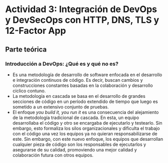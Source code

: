 # Actividad 3: Integración de DevOps y DevSecOps con HTTP, DNS, TLS y 12-Factor App

## Parte teórica

### Introducción a DevOps: ¿Qué es y qué no es?

- Es una metodología de desarrollo de software enfocada en el desarrollo e integración continuos de código. Es decir, buscan cambios y construcciones constantes basadas en la colaboración y desarrollo cíclico contuno.
- La metodología en cascada se basa en el desarrollo de grandes secciones de código en un período extendido de tiempo que luego es sometido a un extensivo conjunto de pruebas. 
- El enfoque *you build it, you run it* es una consecuencia del alejamiento de la metodología tradicional de cascada. En esta, un equipo desarrollaba el código y otro se encargaba de ejecutarlo y testearlo. Sin embargo, esto formaliza los silos organizacionales y dificulta el trabajo con el código una vez los equipos ya no quieran responsabilizarse de este. Sin embargo, con este nuevo enfoque, los equipos que desarrollan cualquier pieza de código son los responsables de ejecutarlos y asegurarse de su calidad, promoviendo una mejor calidad y colaboración futura con otros equipos.

